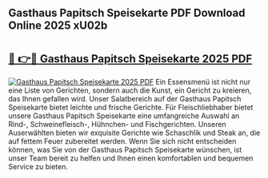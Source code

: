 ## Gasthaus Papitsch Speisekarte PDF Download Online 2025 xU02b

# <h2><a href="http://gc7pyi.nevu.top/?p=Gasthaus+Papitsch+Speisekarte">🔗 👉🔴 Gasthaus Papitsch Speisekarte 2025 PDF</a></h2>

[![Gasthaus Papitsch Speisekarte 2025 PDF](https://i.imgur.com/dBaPXMq.png)](http://gc7pyi.nevu.top/?p=Gasthaus+Papitsch+Speisekarte)
Ein Essensmenü ist nicht nur eine Liste von Gerichten, sondern auch die Kunst, ein Gericht zu kreieren, das Ihnen gefallen wird. Unser Salatbereich auf der Gasthaus Papitsch Speisekarte bietet leichte und frische Gerichte. Für Fleischliebhaber bietet unsere Gasthaus Papitsch Speisekarte eine umfangreiche Auswahl an Rind-, Schweinefleisch-, Hühnchen- und Fischgerichten. Unseren Auserwählten bieten wir exquisite Gerichte wie Schaschlik und Steak an, die auf fettem Feuer zubereitet werden. Wenn Sie sich nicht entscheiden können, was Sie von der Gasthaus Papitsch Speisekarte wünschen, ist unser Team bereit zu helfen und Ihnen einen komfortablen und bequemen Service zu bieten.
